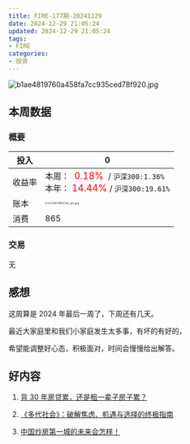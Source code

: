 ```yaml
---
title: FIRE-177期-20241229
date: 2024-12-29 21:05:24
updated: 2024-12-29 21:05:24
tags:
- FIRE
categories:
- 投资
---
```


![b1ae4819760a458fa7cc935ced78f920.jpg](https://s2.loli.net/2024/12/29/SGP6bNiEIcVmFJe.jpg)

## 本周数据

### 概要

| 投入   | 0                                                  |
| ------ | ------------------------------------------------------------ |
| 收益率 | 本周：<font color="red" size=4>  0.18% </font> / `沪深300:1.36%`    <br />本年：<font color="red" size=4> 14.44% </font>/ `沪深300:19.61%` |
| 账本   | <img src="https://s2.loli.net/2024/12/29/9uYopEGgd5ZRPl6.jpg" alt="211697983156_.pic.jpg" style="zoom:33%;" /> |
| 消费   | 865                                           |

### 交易
无

## 感想
这周算是 2024 年最后一周了，下周还有几天。

最近大家庭里和我们小家庭发生太多事，有坏的有好的，

希望能调整好心态，积极面对，时间会慢慢给出解答。


## 好内容

1. [背 30 年房贷累，还是租一辈子房子累？](https://www.xiaoyuzhoufm.com/episode/675c5a3f84447b1bd0b4f325)

2. [《多代社会》：破解焦虑、机遇与选择的终极指南](https://www.xiaoyuzhoufm.com/episode/6767ff431e823e72d3ce2517)

3. [中国炒房第一城的未来会怎样！](https://www.xiaoyuzhoufm.com/episode/676281707d8426f69211d261)
